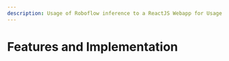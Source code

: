```yaml
---
description: Usage of Roboflow inference to a ReactJS Webapp for Usage and Availability
---
```


# Features and Implementation

